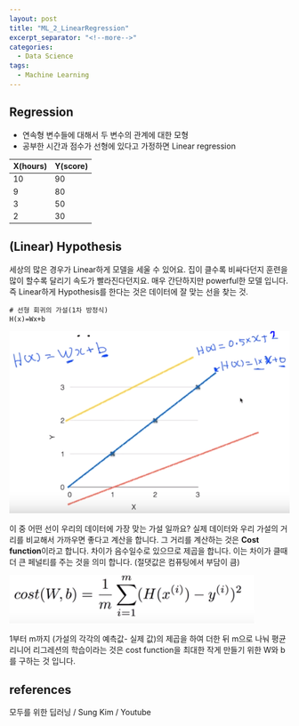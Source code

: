 ```yaml
---
layout: post
title: "ML_2_LinearRegression"
excerpt_separator: "<!--more-->"
categories:
  - Data Science
tags:
  - Machine Learning
---
```


## Regression

- 연속형 변수들에 대해서 두 변수의 관계에 대한 모형  
- 공부한 시간과 점수가 선형에 있다고 가정하면 Linear regression

| X(hours)        | Y(score)| 
| --------         | ------ |
| 10               | 90     |
| 9                | 80     | 
| 3                | 50     | 
| 2                | 30     |  

## (Linear) Hypothesis

세상의 많은 경우가 Linear하게 모델을 세울 수 있어요. 집이 클수록 비싸다던지 훈련을 많이 할수록 달리기 속도가 빨라진다던지요. 
매우 간단하지만 powerful한 모델 입니다. 즉 Linear하게 Hypothesis를 한다는 것은 데이터에 잘 맞는 선을 찾는 것.

```
# 선형 회귀의 가설(1차 방정식)
H(x)=Wx+b
```  

![linear_1](/assets/linear_1.PNG)  

이 중 어떤 선이 우리의 데이터에 가장 맞는 가설 일까요? 실제 데이터와 우리 가설의 거리를 비교해서 가까우면 좋다고 계산을 합니다.
그 거리를 계산하는 것은 **Cost function**이라고 합니다. 차이가 음수일수로 있으므로 제곱을 합니다. 이는 차이가 클때 더 큰 페널티를 주는 것을 의미 합니다.
(절댓값은 컴퓨팅에서 부담이 큼)  

![costfunction_1](/assets/costfunction_1.PNG)  

1부터 m까지 (가설의 각각의 예측값- 실제 값)의 제곱을 하여 더한 뒤 m으로 나눠 평균  
리니어 리그레션의 학습이라는 것은 cost function을 최대한 작게 만들기 위한 W와 b를 구하는 것 입니다.


## references
모두를 위한 딥러닝 / Sung Kim / Youtube








